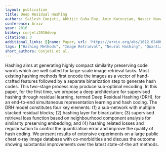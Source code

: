 ```yaml
---
layout: publication
title: Deep Residual Hashing
authors: Sailesh Conjeti, Abhijit Guha Roy, Amin Katouzian, Nassir Navab
conference: Arxiv
year: 2016
bibkey: conjeti2016deep
citations: 3
additional_links: [{name: Paper, url: 'https://arxiv.org/abs/1612.05400'}]
tags: ["Hashing Methods", "Image Retrieval", "Neural Hashing", "Quantization", "Scalability", "Supervised"]
short_authors: Conjeti et al.
---
```

Hashing aims at generating highly compact similarity preserving code words
which are well suited for large-scale image retrieval tasks.
  Most existing hashing methods first encode the images as a vector of
hand-crafted features followed by a separate binarization step to generate hash
codes. This two-stage process may produce sub-optimal encoding. In this paper,
for the first time, we propose a deep architecture for supervised hashing
through residual learning, termed Deep Residual Hashing (DRH), for an
end-to-end simultaneous representation learning and hash coding. The DRH model
constitutes four key elements: (1) a sub-network with multiple stacked residual
blocks; (2) hashing layer for binarization; (3) supervised retrieval loss
function based on neighbourhood component analysis for similarity preserving
embedding; and (4) hashing related losses and regularisation to control the
quantization error and improve the quality of hash coding. We present results
of extensive experiments on a large public chest x-ray image database with
co-morbidities and discuss the outcome showing substantial improvements over
the latest state-of-the art methods.